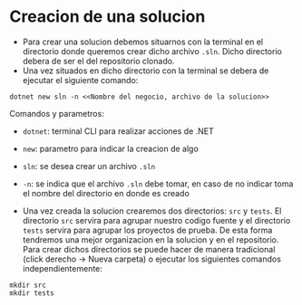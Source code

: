 # Creacion de una solucion

- Para crear una solucion debemos situarnos con la terminal en el directorio donde queremos crear dicho archivo `.sln`. Dicho directorio debera de ser el del repositorio clonado.
- Una vez situados en dicho directorio con la terminal se debera de ejecutar el siguiente comando:

```
dotnet new sln -n <<Nombre del negocio, archivo de la solucion>>
```
Comandos y parametros:
- `dotnet`: terminal CLI para realizar acciones de .NET
- `new`: parametro para indicar la creacion de algo
- `sln`: se desea crear un archivo `.sln`
- `-n`: se indica que el archivo `.sln` debe tomar, en caso de no indicar toma el nombre del directorio en donde es creado
  
- Una vez creada la solucion crearemos dos directorios: `src` y `tests`. El directorio `src` servira para agrupar nuestro codigo fuente y el directorio `tests` servira para agrupar los proyectos de prueba. De esta forma tendremos una mejor organizacion en la solucion y en el repositorio. Para crear dichos directorios se puede hacer de manera tradicional (click derecho -> Nueva carpeta) o ejecutar los siguientes comandos independientemente:

```
mkdir src
mkdir tests
```
